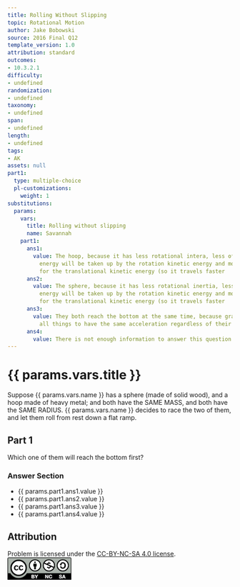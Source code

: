 ```yaml
---
title: Rolling Without Slipping
topic: Rotational Motion
author: Jake Bobowski
source: 2016 Final Q12
template_version: 1.0
attribution: standard
outcomes:
- 10.3.2.1
difficulty:
- undefined
randomization:
- undefined
taxonomy:
- undefined
span:
- undefined
length:
- undefined
tags:
- AK
assets: null
part1:
  type: multiple-choice
  pl-customizations:
    weight: 1
substitutions:
  params:
    vars:
      title: Rolling without slipping
      name: Savannah
    part1:
      ans1:
        value: The hoop, because it has less rotational intera, less of its total
          energy will be taken up by the rotation kinetic energy and more will remain
          for the translational kinetic energy (so it travels faster
      ans2:
        value: The sphere, because it has less rotational inertia, less of its total
          energy will be taken up by the rotation kinetic energy and more will remain
          for the translational kinetic energy (so it travels faster
      ans3:
        value: They both reach the bottom at the same time, because gravity causes
          all things to have the same acceleration regardless of their mass.
      ans4:
        value: There is not enough information to answer this question.
---
```

# {{ params.vars.title }}
Suppose {{ params.vars.name }} has a sphere (made of solid wood), and a hoop made of heavy metal; and both have the SAME MASS, and both have the SAME RADIUS.
{{ params.vars.name }} decides to race the two of them, and let them roll from rest down a flat ramp.

## Part 1

Which one of them will reach the bottom first?

### Answer Section

- {{ params.part1.ans1.value }}
- {{ params.part1.ans2.value }}
- {{ params.part1.ans3.value }}
- {{ params.part1.ans4.value }}

## Attribution

Problem is licensed under the [CC-BY-NC-SA 4.0 license](https://creativecommons.org/licenses/by-nc-sa/4.0/).<br> ![The Creative Commons 4.0 license requiring attribution-BY, non-commercial-NC, and share-alike-SA license.](https://raw.githubusercontent.com/firasm/bits/master/by-nc-sa.png)